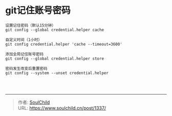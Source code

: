 # git记住账号密码

<!--more-->
<pre class="line-numbers" data-start="1"><code class="language-bash">设置记住密码（默认15分钟）
git config --global credential.helper cache

自定义时间（1小时）
git config credential.helper 'cache --timeout=3600'

添加全局记住账号密码
git config --global credential.helper store

密码发生改变后重置密码
git config --system --unset credential.helper

</code></pre>
&nbsp;


---

> 作者: [SoulChild](https://www.soulchild.cn)  
> URL: https://www.soulchild.cn/post/1337/  

